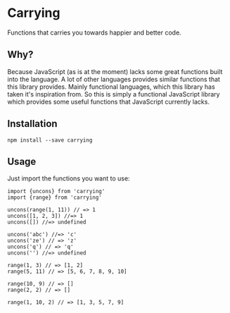 # Carrying
Functions that carries you towards happier and better code.

## Why?
Because JavaScript (as is at the moment) lacks some great functions built into the language.
A lot of other languages provides similar functions that this library provides.
Mainly functional languages, which this library has taken it's inspiration from. So this is simply a
functional JavaScript library which provides some useful functions that JavaScript currently lacks.

## Installation
```
npm install --save carrying
```

## Usage
Just import the functions you want to use:

```
import {uncons} from 'carrying'
import {range} from 'carrying'

uncons(range(1, 11)) // => 1
uncons([1, 2, 3]) //=> 1
uncons([]) //=> undefined

uncons('abc') //=> 'c'
uncons('ze') // => 'z'
uncons('q') // => 'q'
uncons('') //=> undefined

range(1, 3) // => [1, 2]
range(5, 11) // => [5, 6, 7, 8, 9, 10]

range(10, 9) // => []
range(2, 2) // => []

range(1, 10, 2) // => [1, 3, 5, 7, 9]
```
